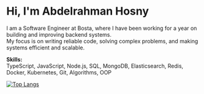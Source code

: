# Hi, I'm Abdelrahman Hosny  

I am a Software Engineer at Bosta, where I have been working for a year on building and improving backend systems.  
My focus is on writing reliable code, solving complex problems, and making systems efficient and scalable.  

**Skills:**  
TypeScript, JavaScript, Node.js, SQL, MongoDB, Elasticsearch, Redis, Docker, Kubernetes, Git, Algorithms, OOP

[![Top Langs](https://github-readme-stats.vercel.app/api/top-langs/?username=AbdulrhmanHosnyy)](https://github.com/anuraghazra/github-readme-stats)



